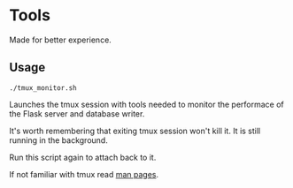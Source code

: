# Tools

Made for better experience.

## Usage

```
./tmux_monitor.sh
```

Launches the tmux session with tools needed to monitor the performace of the Flask server and database writer.

It's worth remembering that exiting tmux session won't kill it. It is still running in the background. 

Run this script again to attach back to it.

If not familiar with tmux read [man pages](https://man7.org/linux/man-pages/man1/tmux.1.html).

